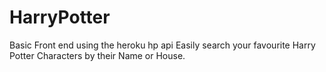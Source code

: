 # HarryPotter
Basic Front end using the heroku hp api 
Easily search your favourite Harry Potter Characters by their Name or House.
